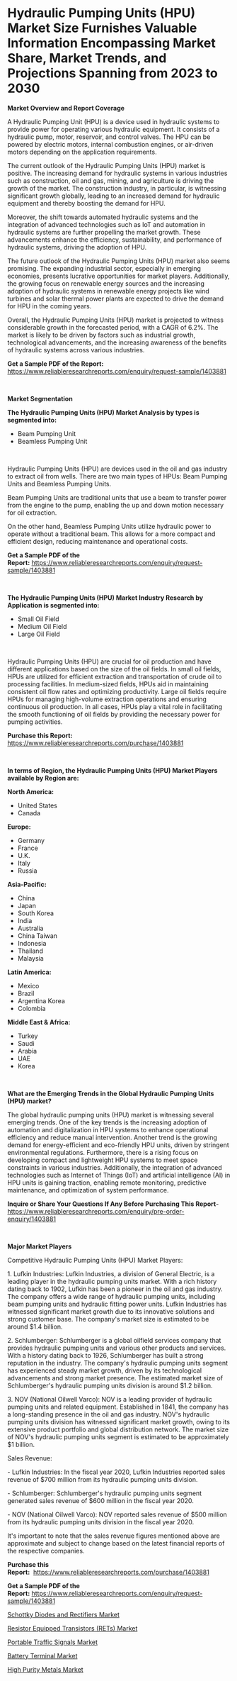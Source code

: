 <p><h1>Hydraulic Pumping Units (HPU) Market Size Furnishes Valuable Information Encompassing Market Share, Market Trends, and Projections Spanning from 2023 to 2030</h1></p><p><strong>Market Overview and Report Coverage</strong></p>
<p><p>A Hydraulic Pumping Unit (HPU) is a device used in hydraulic systems to provide power for operating various hydraulic equipment. It consists of a hydraulic pump, motor, reservoir, and control valves. The HPU can be powered by electric motors, internal combustion engines, or air-driven motors depending on the application requirements.</p><p>The current outlook of the Hydraulic Pumping Units (HPU) market is positive. The increasing demand for hydraulic systems in various industries such as construction, oil and gas, mining, and agriculture is driving the growth of the market. The construction industry, in particular, is witnessing significant growth globally, leading to an increased demand for hydraulic equipment and thereby boosting the demand for HPU.</p><p>Moreover, the shift towards automated hydraulic systems and the integration of advanced technologies such as IoT and automation in hydraulic systems are further propelling the market growth. These advancements enhance the efficiency, sustainability, and performance of hydraulic systems, driving the adoption of HPU.</p><p>The future outlook of the Hydraulic Pumping Units (HPU) market also seems promising. The expanding industrial sector, especially in emerging economies, presents lucrative opportunities for market players. Additionally, the growing focus on renewable energy sources and the increasing adoption of hydraulic systems in renewable energy projects like wind turbines and solar thermal power plants are expected to drive the demand for HPU in the coming years.</p><p>Overall, the Hydraulic Pumping Units (HPU) market is projected to witness considerable growth in the forecasted period, with a CAGR of 6.2%. The market is likely to be driven by factors such as industrial growth, technological advancements, and the increasing awareness of the benefits of hydraulic systems across various industries.</p></p>
<p><strong>Get a Sample PDF of the Report:</strong> <a href="https://www.reliableresearchreports.com/enquiry/request-sample/1403881">https://www.reliableresearchreports.com/enquiry/request-sample/1403881</a></p>
<p>&nbsp;</p>
<p><strong>Market Segmentation</strong></p>
<p><strong>The Hydraulic Pumping Units (HPU) Market Analysis by types is segmented into:</strong></p>
<p><ul><li>Beam Pumping Unit</li><li>Beamless Pumping Unit</li></ul></p>
<p>&nbsp;</p>
<p><p>Hydraulic Pumping Units (HPU) are devices used in the oil and gas industry to extract oil from wells. There are two main types of HPUs: Beam Pumping Units and Beamless Pumping Units. </p><p>Beam Pumping Units are traditional units that use a beam to transfer power from the engine to the pump, enabling the up and down motion necessary for oil extraction. </p><p>On the other hand, Beamless Pumping Units utilize hydraulic power to operate without a traditional beam. This allows for a more compact and efficient design, reducing maintenance and operational costs.</p></p>
<p><strong>Get a Sample PDF of the Report:</strong>&nbsp;<a href="https://www.reliableresearchreports.com/enquiry/request-sample/1403881">https://www.reliableresearchreports.com/enquiry/request-sample/1403881</a></p>
<p>&nbsp;</p>
<p><strong>The Hydraulic Pumping Units (HPU) Market Industry Research by Application is segmented into:</strong></p>
<p><ul><li>Small Oil Field</li><li>Medium Oil Field</li><li>Large Oil Field</li></ul></p>
<p>&nbsp;</p>
<p><p>Hydraulic Pumping Units (HPU) are crucial for oil production and have different applications based on the size of the oil fields. In small oil fields, HPUs are utilized for efficient extraction and transportation of crude oil to processing facilities. In medium-sized fields, HPUs aid in maintaining consistent oil flow rates and optimizing productivity. Large oil fields require HPUs for managing high-volume extraction operations and ensuring continuous oil production. In all cases, HPUs play a vital role in facilitating the smooth functioning of oil fields by providing the necessary power for pumping activities.</p></p>
<p><strong>Purchase this Report:</strong>&nbsp; <a href="https://www.reliableresearchreports.com/purchase/1403881">https://www.reliableresearchreports.com/purchase/1403881</a></p>
<p>&nbsp;</p>
<p><strong>In terms of Region, the Hydraulic Pumping Units (HPU) Market Players available by Region are:</strong></p>
<p>
    <p> <strong> North America: </strong>
        <ul>
            <li>United States</li>
            <li>Canada</li>
        </ul>
        </p> 
    <p> <strong> Europe: </strong>
        <ul>
            <li>Germany</li>
            <li>France</li>
            <li>U.K.</li>
            <li>Italy</li>
            <li>Russia</li>
        </ul>
        </p> 
    <p> <strong> Asia-Pacific: </strong>
        <ul>
            <li>China</li>
            <li>Japan</li>
            <li>South Korea</li>
            <li>India</li>
            <li>Australia</li>
            <li>China Taiwan</li>
            <li>Indonesia</li>
            <li>Thailand</li>
            <li>Malaysia</li>
        </ul>
        </p> 
    <p> <strong> Latin America: </strong>
        <ul>
            <li>Mexico</li>
            <li>Brazil</li>
            <li>Argentina Korea</li>
            <li>Colombia</li>
        </ul>
        </p> 
    <p> <strong> Middle East & Africa: </strong>
        <ul>
            <li>Turkey</li>
            <li>Saudi</li>
            <li>Arabia</li>
            <li>UAE</li>
            <li>Korea</li>
        </ul>
    </p>
    </p>
<p>&nbsp;</p>
<p><strong>What are the Emerging Trends in the Global Hydraulic Pumping Units (HPU) market?</strong></p>
<p><p>The global hydraulic pumping units (HPU) market is witnessing several emerging trends. One of the key trends is the increasing adoption of automation and digitalization in HPU systems to enhance operational efficiency and reduce manual intervention. Another trend is the growing demand for energy-efficient and eco-friendly HPU units, driven by stringent environmental regulations. Furthermore, there is a rising focus on developing compact and lightweight HPU systems to meet space constraints in various industries. Additionally, the integration of advanced technologies such as Internet of Things (IoT) and artificial intelligence (AI) in HPU units is gaining traction, enabling remote monitoring, predictive maintenance, and optimization of system performance.</p></p>
<p><strong>Inquire or Share Your Questions If Any Before Purchasing This Report</strong>- <a href="https://www.reliableresearchreports.com/enquiry/pre-order-enquiry/1403881">https://www.reliableresearchreports.com/enquiry/pre-order-enquiry/1403881</a></p>
<p>&nbsp;</p>
<p><strong>Major Market Players</strong></p>
<p><p>Competitive Hydraulic Pumping Units (HPU) Market Players:</p><p>1. Lufkin Industries: Lufkin Industries, a division of General Electric, is a leading player in the hydraulic pumping units market. With a rich history dating back to 1902, Lufkin has been a pioneer in the oil and gas industry. The company offers a wide range of hydraulic pumping units, including beam pumping units and hydraulic fitting power units. Lufkin Industries has witnessed significant market growth due to its innovative solutions and strong customer base. The company's market size is estimated to be around $1.4 billion.</p><p>2. Schlumberger: Schlumberger is a global oilfield services company that provides hydraulic pumping units and various other products and services. With a history dating back to 1926, Schlumberger has built a strong reputation in the industry. The company's hydraulic pumping units segment has experienced steady market growth, driven by its technological advancements and strong market presence. The estimated market size of Schlumberger's hydraulic pumping units division is around $1.2 billion.</p><p>3. NOV (National Oilwell Varco): NOV is a leading provider of hydraulic pumping units and related equipment. Established in 1841, the company has a long-standing presence in the oil and gas industry. NOV's hydraulic pumping units division has witnessed significant market growth, owing to its extensive product portfolio and global distribution network. The market size of NOV's hydraulic pumping units segment is estimated to be approximately $1 billion.</p><p>Sales Revenue:</p><p>- Lufkin Industries: In the fiscal year 2020, Lufkin Industries reported sales revenue of $700 million from its hydraulic pumping units division.</p><p>- Schlumberger: Schlumberger's hydraulic pumping units segment generated sales revenue of $600 million in the fiscal year 2020.</p><p>- NOV (National Oilwell Varco): NOV reported sales revenue of $500 million from its hydraulic pumping units division in the fiscal year 2020.</p><p>It's important to note that the sales revenue figures mentioned above are approximate and subject to change based on the latest financial reports of the respective companies.</p></p>
<p><strong>Purchase this Report:</strong>&nbsp;&nbsp;<a href="https://www.reliableresearchreports.com/purchase/1403881">https://www.reliableresearchreports.com/purchase/1403881</a></p>
<p></p>
<p><strong>Get a Sample PDF of the Report:</strong>&nbsp;<a href="https://www.reliableresearchreports.com/enquiry/request-sample/1403881">https://www.reliableresearchreports.com/enquiry/request-sample/1403881</a></p>
<p><p><a href="https://github.com/RickHolmes3/Market-Research-Report-List-1/blob/main/schottky-diodes-and-rectifiers-market.md">Schottky Diodes and Rectifiers Market</a></p><p><a href="https://github.com/GroverBarry/Market-Research-Report-List-2/blob/main/resistor-equipped-transistors-rets-market.md">Resistor Equipped Transistors (RETs) Market</a></p><p><a href="https://medium.com/@briaabshire64/portable-traffic-signals-market-size-and-market-trends-complete-industry-overview-2023-to-2030-41b88f023ece">Portable Traffic Signals Market</a></p><p><a href="https://medium.com/@dougschmidt645/battery-terminal-market-size-market-outlook-and-market-forecast-2023-to-2030-5adbe5b5b3d9">Battery Terminal Market</a></p><p><a href="https://www.linkedin.com/pulse/high-purity-metals-market-size-growth-forecast-from-2023--lhuhe/">High Purity Metals Market</a></p></p>